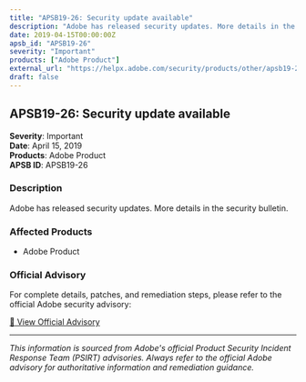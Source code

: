 ```yaml
---
title: "APSB19-26: Security update available"
description: "Adobe has released security updates. More details in the security bulletin."
date: 2019-04-15T00:00:00Z
apsb_id: "APSB19-26"
severity: "Important"
products: ["Adobe Product"]
external_url: "https://helpx.adobe.com/security/products/other/apsb19-26.html"
draft: false
---
```


## APSB19-26: Security update available

**Severity**: Important  
**Date**: April 15, 2019  
**Products**: Adobe Product  
**APSB ID**: APSB19-26

### Description

Adobe has released security updates. More details in the security bulletin.

### Affected Products

- Adobe Product


### Official Advisory

For complete details, patches, and remediation steps, please refer to the official Adobe security advisory:

[🔗 View Official Advisory](https://helpx.adobe.com/security/products/other/apsb19-26.html)

---

*This information is sourced from Adobe's official Product Security Incident Response Team (PSIRT) advisories. Always refer to the official Adobe advisory for authoritative information and remediation guidance.*
